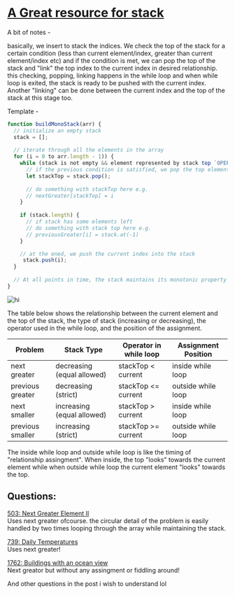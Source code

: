 # [A Great resource for stack](https://leetcode.com/discuss/study-guide/2347639/A-comprehensive-guide-and-template-for-monotonic-stack-based-problems)

A bit of notes - 

basically, we insert to stack the indices. We check the top of the stack for a certain condition (less than current element/index, greater than current element/index etc) and if the condition is met, we can pop the top of the stack and "link" the top index to the current index in desired relationship. this checking, popping, linking happens in the while loop and when while loop is exited, the stack is ready to be pushed with the current index. Another "linking" can be done between the current index and the top of the stack at this stage too.

Template - 
```javascript
function buildMonoStack(arr) {
  // initialize an empty stack
  stack = [];
  
  // iterate through all the elements in the array
  for (i = 0 to arr.length - 1)) {
    while (stack is not empty && element represented by stack top `OPERATOR` arr[i]) {
      // if the previous condition is satisfied, we pop the top element
      let stackTop = stack.pop();
  
      // do something with stackTop here e.g.
      // nextGreater[stackTop] = i
    }
  
    if (stack.length) {
      // if stack has some elements left
      // do something with stack top here e.g.
      // previousGreater[i] = stack.at(-1)
    }

    // at the ened, we push the current index into the stack
     stack.push(i);
  }
  
  // At all points in time, the stack maintains its monotonic property
}
```

![hi](https://assets.leetcode.com/users/images/3b666e9c-4200-4245-bce8-7d7e81649f8f_1659039679.8631365.png)

The table below shows the relationship between the current element and the top of the stack, the type of stack (increasing or decreasing), the operator used in the while loop, and the position of the assignment.

| Problem          	| Stack Type                 	| Operator in while loop 	| Assignment Position 	|
|------------------	|----------------------------	|------------------------	|---------------------	|
| next greater     	| decreasing (equal allowed) 	| stackTop < current     	| inside while loop   	|
| previous greater 	| decreasing (strict)        	| stackTop <= current    	| outside while loop  	|
| next smaller     	| increasing (equal allowed) 	| stackTop > current     	| inside while loop   	|
| previous smaller 	| increasing (strict)        	| stackTop >= current    	| outside while loop  	|

The inside while loop and outside while loop is like the timing of "relationship assingment". When inside, the top "looks" towards the current element while when outside while loop the current element "looks" towards the top.

<a name="Questions"></a>
## Questions:

<a href="https://leetcode.com/problems/next-greater-element-ii/">503: Next Greater Element II</a>  
Uses next greater ofcourse. the circular detail of the problem is easily handled by two times looping through the array while maintaining the stack.
  
<a href="https://leetcode.com/problems/daily-temperatures/">739: Daily Temperatures</a>  
Uses next greater! 


<a href="https://leetcode.com/problems/buildings-with-an-ocean-view/">1762: Buildings with an ocean view</a>  
Next greator but without any assingment or fiddling around!

And other questions in the post i wish to understand lol